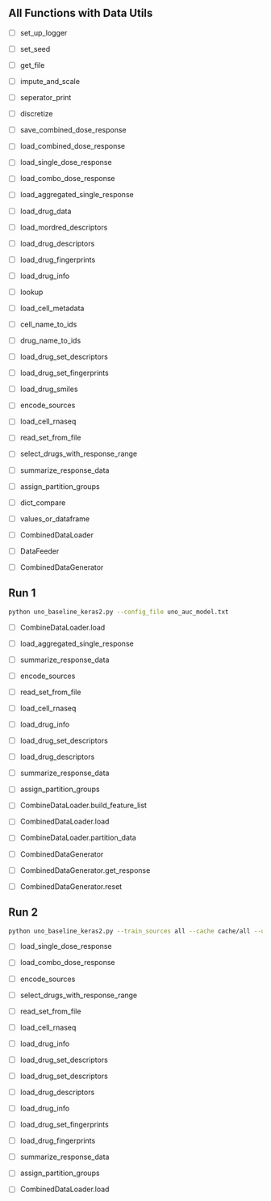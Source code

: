 ## All Functions with Data Utils

- [ ] set_up_logger
- [ ] set_seed
- [ ] get_file
- [ ] impute_and_scale
- [ ] seperator_print
- [ ] discretize
- [ ] save_combined_dose_response
- [ ] load_combined_dose_response
- [ ] load_single_dose_response
- [ ] load_combo_dose_response
- [ ] load_aggregated_single_response
- [ ] load_drug_data
- [ ] load_mordred_descriptors
- [ ] load_drug_descriptors
- [ ] load_drug_fingerprints
- [ ] load_drug_info
- [ ] lookup
- [ ] load_cell_metadata
- [ ] cell_name_to_ids
- [ ] drug_name_to_ids
- [ ] load_drug_set_descriptors
- [ ] load_drug_set_fingerprints
- [ ] load_drug_smiles
- [ ] encode_sources
- [ ] load_cell_rnaseq
- [ ] read_set_from_file
- [ ] select_drugs_with_response_range
- [ ] summarize_response_data
- [ ] assign_partition_groups
- [ ] dict_compare
- [ ] values_or_dataframe
- [ ] CombinedDataLoader
- [ ] DataFeeder
- [ ] CombinedDataGenerator



## Run 1

```bash
python uno_baseline_keras2.py --config_file uno_auc_model.txt
```

- [ ] CombineDataLoader.load
- [ ] load_aggregated_single_response
- [ ] summarize_response_data
- [ ] encode_sources
- [ ] read_set_from_file
- [ ] load_cell_rnaseq
- [ ] load_drug_info
- [ ] load_drug_set_descriptors
- [ ] load_drug_descriptors
- [ ] summarize_response_data
- [ ] assign_partition_groups
- [ ] CombineDataLoader.build_feature_list
- [ ] CombinedDataLoader.load
- [ ] CombineDataLoader.partition_data
- [ ] CombinedDataGenerator
- [ ] CombinedDataGenerator.get_response
- [ ] CombinedDataGenerator.reset


## Run 2

```bash
python uno_baseline_keras2.py --train_sources all --cache cache/all --use_landmark_genes True --preprocess_rnaseq source_scale --no_feature_source True --no_response_source True
```

- [ ] load_single_dose_response
- [ ] load_combo_dose_response
- [ ] encode_sources
- [ ] select_drugs_with_response_range
- [ ] read_set_from_file
- [ ] load_cell_rnaseq
- [ ] load_drug_info
- [ ] load_drug_set_descriptors
- [ ] load_drug_set_descriptors
- [ ] load_drug_descriptors
- [ ] load_drug_info
- [ ] load_drug_set_fingerprints
- [ ] load_drug_fingerprints
- [ ] summarize_response_data
- [ ] assign_partition_groups
- [ ] CombinedDataLoader.load

